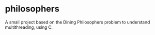 # philosophers

A small project based on the Dining Philosophers problem to understand multithreading, using C.
